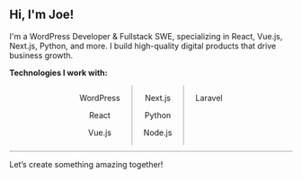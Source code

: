 ## Hi, I'm Joe!  
I'm a WordPress Developer & Fullstack SWE, specializing in React, Vue.js, Next.js, Python, and more. I build high-quality digital products that drive business growth.

**Technologies I work with:**  

<div align="center">
  <div style="display: flex; justify-content: center; gap: 20px; border-bottom: 2px solid #ccc; padding-bottom: 10px;">
    <div style="border-right: 2px solid #ccc; padding-right: 20px;">
      <p>WordPress</p>
      <p>React</p>
      <p>Vue.js</p>
    </div>
    <div style="border-right: 2px solid #ccc; padding-right: 20px;">
      <p>Next.js</p>
      <p>Python</p>
      <p>Node.js</p>
    </div>
    <div>
      <p>Laravel</p>
    </div>
  </div>
</div>

Let’s create something amazing together!

